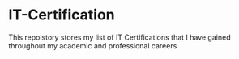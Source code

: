 # IT-Certification
This repoistory stores my list of IT Certifications that I have gained throughout my academic and professional careers
